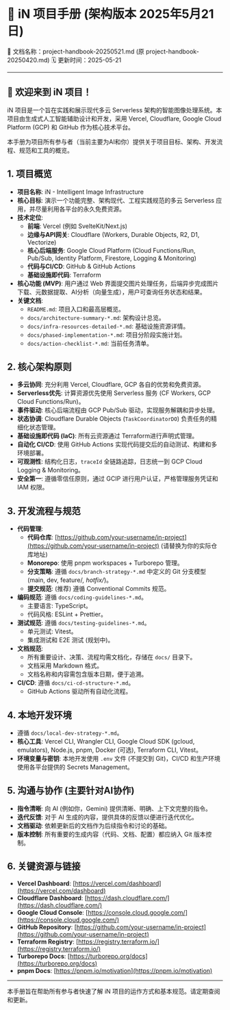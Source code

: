 # 📖 iN 项目手册 (架构版本 2025年5月21日)
📄 文档名称：project-handbook-20250521.md (原 project-handbook-20250420.md)
🗓️ 更新时间：2025-05-21

---

## 🚀 欢迎来到 iN 项目！

iN 项目是一个旨在实践和展示现代多云 Serverless 架构的智能图像处理系统。本项目由生成式人工智能辅助设计和开发，采用 Vercel, Cloudflare, Google Cloud Platform (GCP) 和 GitHub 作为核心技术平台。

本手册为项目所有参与者（当前主要为AI和你）提供关于项目目标、架构、开发流程、规范和工具的概览。

## 1. 项目概览

- **项目名称**: iN - Intelligent Image Infrastructure
- **核心目标**: 演示一个功能完整、架构现代、工程实践规范的多云 Serverless 应用，并尽量利用各平台的永久免费资源。
- **技术定位**:
    - **前端**: Vercel (例如 SvelteKit/Next.js)
    - **边缘与API网关**: Cloudflare (Workers, Durable Objects, R2, D1, Vectorize)
    - **核心后端服务**: Google Cloud Platform (Cloud Functions/Run, Pub/Sub, Identity Platform, Firestore, Logging & Monitoring)
    - **代码与CI/CD**: GitHub & GitHub Actions
    - **基础设施即代码**: Terraform
- **核心功能 (MVP)**: 用户通过 Web 界面提交图片处理任务，后端异步完成图片下载、元数据提取、AI分析（向量生成），用户可查询任务状态和结果。
- **关键文档**:
    - `README.md`: 项目入口和最高层概览。
    - `docs/architecture-summary-*.md`: 架构设计总览。
    - `docs/infra-resources-detailed-*.md`: 基础设施资源详情。
    - `docs/phased-implementation-*.md`: 项目分阶段实施计划。
    - `docs/action-checklist-*.md`: 当前任务清单。

## 2. 核心架构原则

- **多云协同**: 充分利用 Vercel, Cloudflare, GCP 各自的优势和免费资源。
- **Serverless优先**: 计算资源优先使用 Serverless 服务 (CF Workers, GCP Cloud Functions/Run)。
- **事件驱动**: 核心后端流程由 GCP Pub/Sub 驱动，实现服务解耦和异步处理。
- **状态协调**: Cloudflare Durable Objects (`TaskCoordinatorDO`) 负责任务的精细化状态管理。
- **基础设施即代码 (IaC)**: 所有云资源通过 Terraform进行声明式管理。
- **自动化 CI/CD**: 使用 GitHub Actions 实现代码提交后的自动测试、构建和多环境部署。
- **可观测性**: 结构化日志，`traceId` 全链路追踪，日志统一到 GCP Cloud Logging & Monitoring。
- **安全第一**: 遵循零信任原则，通过 GCIP 进行用户认证，严格管理服务凭证和 IAM 权限。

## 3. 开发流程与规范

- **代码管理**:
    * **代码仓库**: [https://github.com/your-username/in-project](https://github.com/your-username/in-project) (请替换为你的实际仓库地址)
    * **Monorepo**: 使用 pnpm workspaces + Turborepo 管理。
    * **分支策略**: 遵循 `docs/branch-strategy-*.md` 中定义的 Git 分支模型 (main, dev, feature/*, hotfix/*)。
    * **提交规范**: (推荐) 遵循 Conventional Commits 规范。
- **编码规范**: 遵循 `docs/coding-guidelines-*.md`。
    * 主要语言: TypeScript。
    * 代码风格: ESLint + Prettier。
- **测试规范**: 遵循 `docs/testing-guidelines-*.md`。
    * 单元测试: Vitest。
    * 集成测试和 E2E 测试 (规划中)。
- **文档规范**:
    * 所有重要设计、决策、流程均需文档化，存储在 `docs/` 目录下。
    * 文档采用 Markdown 格式。
    * 文档名称和内容需包含版本日期，便于追溯。
- **CI/CD**: 遵循 `docs/ci-cd-structure-*.md`。
    * GitHub Actions 驱动所有自动化流程。

## 4. 本地开发环境

- 遵循 `docs/local-dev-strategy-*.md`。
- **核心工具**: Vercel CLI, Wrangler CLI, Google Cloud SDK (gcloud, emulators), Node.js, pnpm, Docker (可选), Terraform CLI, Vitest。
- **环境变量与密钥**: 本地开发使用 `.env` 文件 (不提交到 Git)，CI/CD 和生产环境使用各平台提供的 Secrets Management。

## 5. 沟通与协作 (主要针对AI协作)

- **指令清晰**: 向 AI (例如你，Gemini) 提供清晰、明确、上下文完整的指令。
- **迭代反馈**: 对于 AI 生成的内容，提供具体的反馈以便进行迭代优化。
- **文档驱动**: 依赖更新后的文档作为后续指令和讨论的基础。
- **版本控制**: 所有重要的生成内容（代码、文档、配置）都应纳入 Git 版本控制。

## 6. 关键资源与链接

- **Vercel Dashboard**: [https://vercel.com/dashboard](https://vercel.com/dashboard)
- **Cloudflare Dashboard**: [https://dash.cloudflare.com/](https://dash.cloudflare.com/)
- **Google Cloud Console**: [https://console.cloud.google.com/](https://console.cloud.google.com/)
- **GitHub Repository**: [https://github.com/your-username/in-project](https://github.com/your-username/in-project)
- **Terraform Registry**: [https://registry.terraform.io/](https://registry.terraform.io/)
- **Turborepo Docs**: [https://turborepo.org/docs](https://turborepo.org/docs)
- **pnpm Docs**: [https://pnpm.io/motivation](https://pnpm.io/motivation)

---

本手册旨在帮助所有参与者快速了解 iN 项目的运作方式和基本规范。请定期查阅和更新。